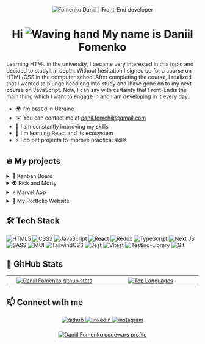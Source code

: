 <div id="header" align="center">
  <img src="https://github.com/user-attachments/assets/2bdea069-4552-42b8-add0-70d2157052c9" alt="Fomenko Daniil | Front-End developer">
  <h1>
    Hi <img src="https://user-images.githubusercontent.com/18350557/176309783-0785949b-9127-417c-8b55-ab5a4333674e.gif" alt="Waving hand"/> My name is Daniil Fomenko
  </h1>
</div>

Learning HTML in the university, I became very interested in this topic and decided to studyit in depth. Without hesitation I signed up for a course on HTML/CSS in the computer school.After completing the course, I realized that I wanted to plunge headlong into study and Ihave gone on to my next course on JavaScript. Now, I can say with certainty that Front-Endis the main thing which I want to engage in and I am developing in it every day.

* 🌍  I'm based in Ukraine
* ✉️  You can contact me at [danil.fomchik@gmail.com](mailto:danil.fomchik@gmail.com)
* 🚀  I am constantly improving my skills
* 🧠  I'm learning React and its ecosystem
* ⚡  I do pet projects to improve practical skills

## 🔥 My projects

<details>
<summary>🚀 Kanban Board</summary>
<br>
    
  ![Project Demo](https://github.com/danilfomchik/Kanban-board/blob/ee3f2b7a436b46227d18df60065e2124ea45f56b/public/project-demo.gif)
  🛠 **Stack:** React, TypeScript, Redux Toolkit, Tailwind CSS, dnd kit  
  📖 **Description:** A simple and intuitive Kanban Board application built with modern web technologies to help manage tasks efficiently.  
  🔗 **Demo:** [live-demo-link](https://kanban-board-lovat-omega.vercel.app/)  
  📂 **Repository:** [GitHub](https://github.com/danilfomchik/Kanban-board)  
  
</details>

<details>
<summary>👽 Rick and Morty</summary>
<br>
    
  ![Project Demo](https://github.com/danilfomchik/Rick-and-Morty-react-app/blob/328ca7f0843d016a86bb05a43362717435c4a41a/public/project_demo.gif)
  🛠 **Stack:** React, React Router, GraphQL (Apollo Client), Rick and Morty API, SCSS  
  📖 **Description:** A React application that displays information about characters from the **Rick and Morty** universe using the [Rick and Morty API](https://rickandmortyapi.com/).  
  🔗 **Demo:** [live-demo-link](https://rick-and-morty-react-app-ruby.vercel.app/)  
  📂 **Repository:** [GitHub](https://github.com/danilfomchik/Rick-and-Morty-react-app)  
  
</details>

<details>
<summary>⚡ Marvel App</summary>
<br>
    
  <!-- ![Project Demo](https://github.com/danilfomchik/Rick-and-Morty-react-app/blob/328ca7f0843d016a86bb05a43362717435c4a41a/public/project_demo.gif) -->
  🛠 **Stack:** React, React Router, Marvel API, SCSS  
  📖 **Description:** This is a React-based application that allows users to explore Marvel characters, comics, and other related content using the [Marvel API](https://developer.marvel.com/).  
  🔗 **Demo:** [live-demo-link](https://marvel-app-react-bay.vercel.app/)  
  📂 **Repository:** [GitHub](https://github.com/danilfomchik/Marvel-app-react)  
  
</details>

<details>
<summary>🔭 My Portfolio Website</summary>
<br>
    
  ![Project Demo](https://github.com/danilfomchik/My-portfolio-website/blob/16313a1634d7dafee0a2dbec2ad413b4736a0bde/public/project_demo.gif) 
  🛠 **Stack:** HTML, SCSS, JavaScript, JSON-server, Gulp, GSAP   
  📖 **Description:** This is my personal portfolio website, created to showcase my skills, projects, and achievements.  
  🔗 **Demo:** [live-demo-link](https://my-portfolio-website-lovat.vercel.app/)  
  📂 **Repository:** [GitHub](https://github.com/danilfomchik/My-portfolio-website)  
  
</details>

## 🛠️ Tech Stack
<!-- Badges from https://github.com/Ileriayo/markdown-badges -->
![HTML5](https://img.shields.io/badge/html5-%23E34F26.svg?style=for-the-badge&logo=html5&logoColor=white)
![CSS3](https://img.shields.io/badge/css3-%231572B6.svg?style=for-the-badge&logo=css3&logoColor=white)
![JavaScript](https://img.shields.io/badge/javascript-%23323330.svg?style=for-the-badge&logo=javascript&logoColor=%23F7DF1E)
![React](https://img.shields.io/badge/react-%2320232a.svg?style=for-the-badge&logo=react&logoColor=%2361DAFB)
![Redux](https://img.shields.io/badge/redux-%23593d88.svg?style=for-the-badge&logo=redux&logoColor=white)
![TypeScript](https://img.shields.io/badge/typescript-%23007ACC.svg?style=for-the-badge&logo=typescript&logoColor=white)
![Next JS](https://img.shields.io/badge/Next-black?style=for-the-badge&logo=next.js&logoColor=white)
![SASS](https://img.shields.io/badge/SASS-hotpink.svg?style=for-the-badge&logo=SASS&logoColor=white)
![MUI](https://img.shields.io/badge/MUI-%230081CB.svg?style=for-the-badge&logo=mui&logoColor=white)
![TailwindCSS](https://img.shields.io/badge/tailwindcss-%2338B2AC.svg?style=for-the-badge&logo=tailwind-css&logoColor=white)
![Jest](https://img.shields.io/badge/-jest-%23C21325?style=for-the-badge&logo=jest&logoColor=white)
![Vitest](https://img.shields.io/badge/-Vitest-252529?style=for-the-badge&logo=vitest&logoColor=FCC72B)
![Testing-Library](https://img.shields.io/badge/-TestingLibrary-%23E33332?style=for-the-badge&logo=testing-library&logoColor=white)
![Git](https://img.shields.io/badge/git-%23F05033.svg?style=for-the-badge&logo=git&logoColor=white)

## 🚀 GitHub Stats
<table><tr>
  <td valign="middle" width="33%">
    <div align="center">  
      <a href="https://github.com/danilfomchik/github-readme-stats"><img align="center" width="100%" src="https://github-readme-stats.vercel.app/api?username=danilfomchik&show_icons=true&theme=gotham&card_width=500" alt="Daniil Fomenko github stats" /></a>
    </div>
  </td>
  <td valign="middle" width="33%">
    <div align="center">  
<!--       <a href="https://github.com/danilfomchik/github-readme-stats"><img align="center" width="100%" src="https://github-readme-stats.vercel.app/api/top-langs/?username=ViktorSvertoka&layout=compact&theme=gotham&hide_border=true&card_width=500" alt="Daniil Fomenko github stats" /></a> -->
      <a href="https://github.com/danilfomchik" align="left"><img align="center" width="100%" src="https://github-readme-stats.vercel.app/api/top-langs/?username=danilfomchik&langs_count=8&layout=compact&theme=gotham&hide_border=false&locale=en&card_width=500" alt="Top Languages" /></a>
    </div>
  </td>
</tr></table>  

## 📫 Connect with me  
<div align="center">
  <a href="https://github.com/danilfomchik" target="_blank">
    <img src="https://img.shields.io/badge/github-%2324292e.svg?&style=for-the-badge&logo=github&logoColor=white" alt="github" style="margin-bottom: 5px;" />
  </a>
  <a href="https://www.linkedin.com/in/danilfomchik" target="_blank">
    <img src="https://img.shields.io/badge/linkedin-%231E77B5.svg?&style=for-the-badge&logo=linkedin&logoColor=white" alt="linkedin" style="margin-bottom: 5px;" />
  </a>
  <a href="https://www.instagram.com/f0mchik" target="_blank">
    <img src="https://img.shields.io/badge/instagram-%23000000.svg?&style=for-the-badge&logo=instagram&logoColor=white" alt="instagram" style="margin-bottom: 5px;" />
  </a>  
</div> 

<br>

<div align="center">
  <a href="https://www.codewars.com/users/danilfomchik"><img src="https://www.codewars.com/users/danilfomchik/badges/small" alt="Daniil Fomenko codewars profile">
</div>

<!--
Here are some ideas to get you started:

- 🔭 I’m currently working on ...
- 🌱 I’m currently learning ...
- 👯 I’m looking to collaborate on ...
- 🤔 I’m looking for help with ...
- 💬 Ask me about ...
- 📫 How to reach me: ...
- 😄 Pronouns: ...
- ⚡ Fun fact: ...
-->
